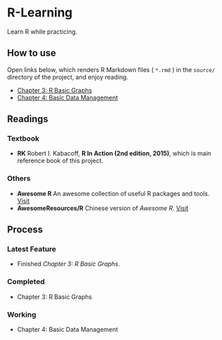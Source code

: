 # R-Learning

Learn R while practicing.

## How to use

Open links below, which renders R Markdown files ( `*.rmd` ) in the `source/` directory of the project, and enjoy reading.

* [Chapter 3: R Basic Graphs](https://honghzh.github.io/R-Learning/03-r-basic-graphs/)
* [Chapter 4: Basic Data Management](https://honghzh.github.io/R-Learning/04-r-basic-data-management/)

## Readings

### Textbook

* **RK** Robert I. Kabacoff, **R In Action (2nd edition, 2015)**, which is main reference book of this project.

### Others

* **Awesome R** An awesome collection of useful R packages and tools. [Visit](https://awesome-r.com/)
* **AwesomeResources/R** Chinese version of *Awesome R*. [Visit](https://github.com/asxinyu/AwesomeResources/blob/master/R.md)

## Process

### Latest Feature

* Finished *Chapter 3: R Basic Graphs*.

### Completed

* Chapter 3: R Basic Graphs

### Working

* Chapter 4: Basic Data Management
